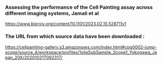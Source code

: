 ### Assessing the performance of the Cell Painting assay across different imaging systems, Jamali et al
https://www.biorxiv.org/content/10.1101/2023.02.15.528711v1



### The URL from which source data have been downloaded : 
https://cellpainting-gallery.s3.amazonaws.com/index.html#cpg0002-jump-scope/source_4/workspace/profiles/1siteSubSample_Scope1_Yokogawa_Japan_20X/20201021T092317/

